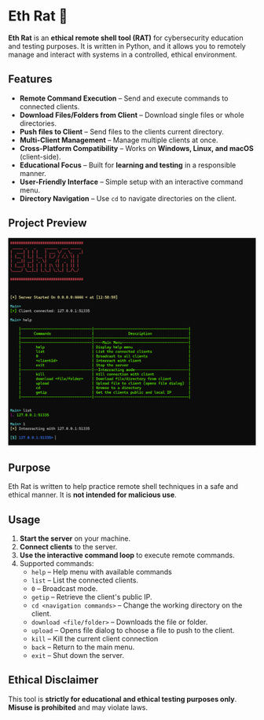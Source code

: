 # Eth Rat 🐀

**Eth Rat** is an **ethical remote shell tool (RAT)** for cybersecurity education and testing purposes. It is written in Python, and it allows you to remotely manage and interact with systems in a controlled, ethical environment.

## Features
- **Remote Command Execution** – Send and execute commands to connected clients.
- **Download Files/Folders from Client** – Download single files or whole directories. 
- **Push files to Client** – Send files to the clients current directory.
- **Multi-Client Management** – Manage multiple clients at once.  
- **Cross-Platform Compatibility** – Works on **Windows, Linux, and macOS** (client-side).  
- **Educational Focus** – Built for **learning and testing** in a responsible manner.  
- **User-Friendly Interface** – Simple setup with an interactive command menu.  
- **Directory Navigation** – Use `cd` to navigate directories on the client.   

## Project Preview
![Tool Screenshot](https://raw.githubusercontent.com/KostasBzn/EthRAT/refs/heads/main/png/Screenshot1.png)



## Purpose
Eth Rat is written to help practice remote shell techniques in a safe and ethical manner. It is **not intended for malicious use**.

## Usage
1. **Start the server** on your machine.  
2. **Connect clients** to the server.  
3. **Use the interactive command loop** to execute remote commands.  
4. Supported commands:
   - `help` – Help menu with available commands 
   - `list` – List the connected clients.
   - `0` – Broadcast mode.
   - `getip` – Retrieve the client's public IP.  
   - `cd <navigation commands>` – Change the working directory on the client.  
   - `download <file/folder>` – Downloads the file or folder.
   - `upload` – Opens file dialog to choose a file to push to the client.
   - `kill` – Kill the current client connection
   - `back` – Return to the main menu.  
   - `exit` – Shut down the server.  

## Ethical Disclaimer
This tool is **strictly for educational and ethical testing purposes only**. **Misuse is prohibited** and may violate laws.